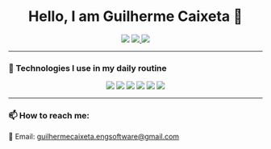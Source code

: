 <h1 align="center">Hello, I am Guilherme Caixeta 👋</h1>

<p align="center">
  <a href="https://wa.me/seu-numero"><img src="https://img.shields.io/badge/WhatsApp-25D366?style=for-the-badge&logo=whatsapp&logoColor=white"/></a>
<a href="https://www.linkedin.com/in/guilherme-de-queiroz-caixeta/" target="_blank">
  <img src="https://img.shields.io/badge/LinkedIn-0077B5?style=for-the-badge&logo=linkedin&logoColor=white"/>
</a>
  <a href="https://www.instagram.com/seu-usuario"><img src="https://img.shields.io/badge/Instagram-E4405F?style=for-the-badge&logo=instagram&logoColor=white"/></a>
</p>

---


### 🚀 Technologies I use in my daily routine  

<p align="center">
  <img src="https://img.shields.io/badge/Java-ED8B00?style=for-the-badge&logo=openjdk&logoColor=white"/>
  <img src="https://img.shields.io/badge/MySQL-4479A1?style=for-the-badge&logo=mysql&logoColor=white"/>
  <img src="https://img.shields.io/badge/PostgreSQL-316192?style=for-the-badge&logo=postgresql&logoColor=white"/>
  <img src="https://img.shields.io/badge/PowerBI-F2C811?style=for-the-badge&logo=powerbi&logoColor=black"/>
  <img src="https://img.shields.io/badge/Excel-217346?style=for-the-badge&logo=microsoft-excel&logoColor=white"/>
  <img src="https://img.shields.io/badge/Figma-F24E1E?style=for-the-badge&logo=figma&logoColor=white"/>
</p>

---

### 📫 How to reach me:
📧 Email: guilhermecaixeta.engsoftware@gmail.com
